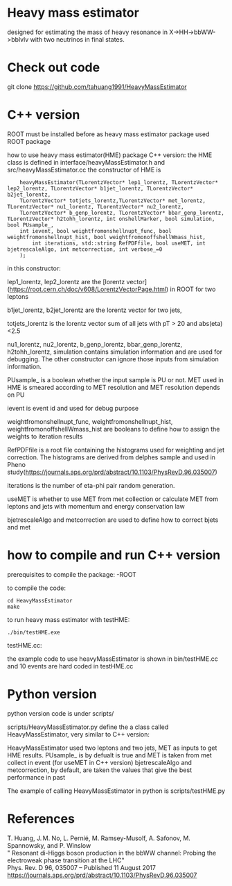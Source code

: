# Heavy mass estimator 
designed for estimating the mass of heavy resonance in X->HH->bbWW->bblvlv with two neutrinos in final states.  

# Check out code
git clone https://github.com/tahuang1991/HeavyMassEstimator

# C++ version
ROOT must be installed before as heavy mass estimator package used ROOT package 

how to use heavy mass estimator(HME) package
C++ version:
the HME class is defined in interface/heavyMassEstimator.h and src/heavyMassEstimator.cc
the constructor of HME is 
```
    heavyMassEstimator(TLorentzVector* lep1_lorentz, TLorentzVector* lep2_lorentz, TLorentzVector* b1jet_lorentz, TLorentzVector* b2jet_lorentz, 
	TLorentzVector* totjets_lorentz,TLorentzVector* met_lorentz, TLorentzVector* nu1_lorentz, TLorentzVector* nu2_lorentz,
	TLorentzVector* b_genp_lorentz, TLorentzVector* bbar_genp_lorentz, TLorentzVector* h2tohh_lorentz, int onshellMarker, bool simulation,	       bool PUsample_,
	int ievent, bool weightfromonshellnupt_func, bool weightfromonshellnupt_hist, bool weightfromonoffshellWmass_hist,
        int iterations, std::string RefPDFfile, bool useMET, int bjetrescaleAlgo, int metcorrection, int verbose_=0
	);
```
in this constructor:  

  lep1_lorentz, lep2_lorentz are the [lorentz vector] (https://root.cern.ch/doc/v608/LorentzVectorPage.html) in ROOT for two leptons
     
  b1jet_lorentz, b2jet_lorentz are the lorentz vector for two jets,
  
  totjets_lorentz is the lorentz vector sum of all jets with pT > 20 and abs(eta)<2.5
     
  nu1_lorentz, nu2_lorentz, b_genp_lorentz, bbar_genp_lorentz, h2tohh_lorentz, simulation contains simulation information and are used for debugging. The other constructor can ignore those inputs from simulation information. 
  
  PUsample_ is a boolean whether the input sample is PU or not. MET used in HME is smeared according to MET resolution and MET resolution depends on PU
  
 ievent is event id and used for debug purpose 
 
 weightfromonshellnupt_func, weightfromonshellnupt_hist, weightfromonoffshellWmass_hist are booleans to define how to assign the weights to iteration results
 
 RefPDFfile is a root file containing the histograms used for weighting and jet correction. The histograms are derived from delphes sample and used in Pheno study(https://journals.aps.org/prd/abstract/10.1103/PhysRevD.96.035007)
 
 iterations is the number of eta-phi pair random generation.
 
 useMET is whether to use MET from met collection or calculate MET from leptons and jets with momentum and energy conservation law
 
 bjetrescaleAlgo and metcorrection are used to define how to correct bjets and met


# how to compile and run C++ version
prerequisites to compile the package:
  -ROOT

to compile the code:
```
cd HeavyMassEstimator
make
```

to run heavy mass estimator with testHME:
```
./bin/testHME.exe
```

testHME.cc:

the example code to use heavyMassEstimator is shown in bin/testHME.cc and 10 events are hard coded in testHME.cc



# Python version
python version code is under scripts/

scripts/HeavyMassEstimator.py define the a class called HeavyMassEstimator, very similar to C++ version:

HeavyMassEstimator used two leptons and two jets, MET as inputs to get HME results.
PUsample_ is by defualt is true and MET is taken from met collect in event (for useMET in C++ version)
bjetrescaleAlgo and metcorrection, by default, are taken the values that give the best performance in past

The example of calling HeavyMassEstimator in python is scripts/testHME.py

# References

T. Huang, J. M. No, L. Pernié, M. Ramsey-Musolf, A. Safonov, M. Spannowsky, and P. Winslow                                               
" Resonant di-Higgs boson production in the bbWW channel: Probing the electroweak phase transition at the LHC"                         
Phys. Rev. D 96, 035007 – Published 11 August 2017  
https://journals.aps.org/prd/abstract/10.1103/PhysRevD.96.035007


